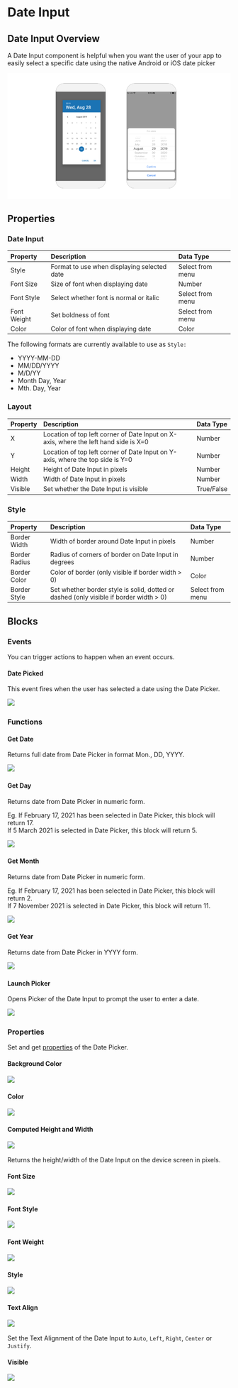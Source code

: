# Date Input

## Date Input Overview

A Date Input component is helpful when you want the user of your app to easily select a specific date using the native Android or iOS date picker

![Native Android Date Picker on the left and iOS on the right](.gitbook/assets/thunkable-docs-exhibits-37.png)

## Properties

### Date Input

| Property | Description | Data Type |
| :--- | :--- | :--- |
| Style | Format to use when displaying selected date | Select from menu |
| Font Size | Size of font when displaying date | Number |
| Font Style | Select whether font is normal or italic | Select from menu |
| Font Weight | Set boldness of font | Select from menu |
| Color | Color of font when displaying date | Color |

The following formats are currently available to use as `Style:`

* YYYY-MM-DD
* MM/DD/YYYY
* M/D/YY
* Month Day, Year
* Mth. Day, Year

### Layout

| Property | Description | Data Type |
| :--- | :--- | :--- |
| X | Location of top left corner of Date Input on X-axis, where the left hand side is X=0 | Number |
| Y | Location of top left corner of Date Input on Y-axis, where the top side is Y=0 | Number |
| Height | Height of Date Input in pixels | Number |
| Width | Width of Date Input in pixels | Number |
| Visible | Set whether the Date Input is visible | True/False |

### **Style**

| **Property** | Description | Data Type |
| :--- | :--- | :--- |
| Border Width | Width of border around Date Input in pixels | Number |
| Border Radius | Radius of corners of border on Date Input in degrees | Number |
| Border Color | Color of border \(only visible if border width &gt; 0\) | Color |
| Border Style | Set whether border style is solid, dotted or dashed  \(only visible if border width &gt; 0\) | Select from menu |

## Blocks

### Events

You can trigger actions to happen when an event occurs.

#### Date Picked

This event fires when the user has selected a date using the Date Picker.

![](.gitbook/assets/dp1-8%20%281%29.png)

### Functions

#### Get Date 

Returns full date from Date Picker in format Mon., DD, YYYY.

![](.gitbook/assets/f_get_date.png)

#### Get Day 

Returns date from Date Picker in numeric form.

Eg. If February 17, 2021 has been selected in Date Picker, this block will return 17.   
If 5 March 2021 is selected in Date Picker, this block will return 5.

![](.gitbook/assets/f_get_day.png)

#### Get Month 

Returns date from Date Picker in numeric form.

Eg. If February 17, 2021 has been selected in Date Picker, this block will return 2.   
If 7 November 2021 is selected in Date Picker, this block will return 11.

![](.gitbook/assets/f_get_month.png)

#### Get Year 

Returns date from Date Picker in YYYY form.

![](.gitbook/assets/f_get_year.png)

#### Launch Picker

Opens Picker of the Date Input to prompt the user to enter a date.

![](.gitbook/assets/f_launch_picker.png)

###  Properties

Set and get [properties](date-input.md#properties) of the Date Picker.

#### Background Color 

![](.gitbook/assets/bg_color%20%283%29.png)

#### Color 

![](.gitbook/assets/color%20%281%29.png)

#### Computed Height and Width 

![](.gitbook/assets/comp_height.png)

Returns the height/width of the Date Input on the device screen in pixels.

#### Font Size 

![](.gitbook/assets/font_size%20%282%29.png)

#### Font Style 

![](.gitbook/assets/font_style%20%281%29.png)

#### Font Weight 

![](.gitbook/assets/font_weight%20%282%29.png)

#### Style 

![](.gitbook/assets/dp1-2.png)

#### Text Align 

![](.gitbook/assets/text_align%20%282%29.png)

Set the Text Alignment of the Date Input to `Auto`, `Left`, `Right`, `Center` or `Justify`.

#### Visible

![](.gitbook/assets/visible%20%287%29.png)

